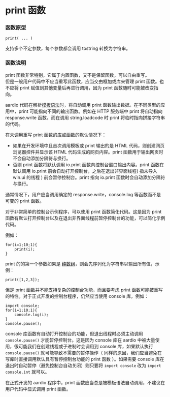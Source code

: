 # print 函数

### 函数原型   

`print( ... )`


支持多个不定参数，每个参数都会调用 tostring 转换为字符串。

### 函数说明   

print 函数非常特别，它属于内置函数，又不是保留函数，可以自由重写。  
但是一般用户代码中不应当重写此函数，应当交由框加或库来管理 print 函数。也不应将 print 赋值到其他变量后再进行调用，因为 print 函数随时可能被改变指向。

aardio 代码在解析[模板语法](../templating/syntax.md)时，将自动调用 print 函数输出数据。在不同类型的应用中，print 可能指向不同的输出函数。例如在 HTTP 服务端中 print 将自动指向 response.write 函数。而在调用 string.loadcode 时 print 将临时指向拼接字符串的代码。

在未调用重写 print 函数的库或函数的默认情况下：

- 如果在开发环境中且首次调用模板或 print 输出的是 HTML 代码，则创建网页浏览器控件并显示该 HTML 代码生成的网页内容。print 函数用于输出网页时不会自动添加分隔符与换行。
- 否则 print 函数将默认调用 io.print 函数向控制台窗口输出内容。print 函数在默认调用 io.print 前会自动打开控制台，之后在退出非界面线程( 指未导入 win.ui 的线程 ) 前会暂停控制台。print 指向 io.print 函数时会自动添加分隔符与换行。

通常情况下，用户应当调用确定的 response.write，console.log 等函数而不是可变的 print 函数。 

对于非常简单的控制台示例程序，可以使用 print 函数简化代码。这是因为 print 函数有默认打开控制台以及在退出非界面线程前暂停控制台的功能，可以简化示例代码。 

例如：

```aardio
for(i=1;10;1){
	print(i);
}
```

print 的的第一个参数如果是 [纯数组](../datatype/table/_.md#pure-array-table)，则会先序列化为字符串以输出所有值，示例：

```aardio
print([1,2,3]);
```

但是 print 函数并不能支持复杂的控制台功能，而且要考虑 print 函数可能被重写的特性。对于正式开发的控制台程序，仍然应当使用 console 库，例如：

```aardio
import console;
for(i=1;10;1){
	console.log(i);
}
console.pause();
```

console 库函数有自动打开控制台的功能，但退出线程时必须主动调用 `console.pause()` 才能暂停控制台。这是因为 console 库在 aardio 中被大量使用，很可能我们在创建线程或子进制时会调用到 console 库，如果默认执行  `console.pause()` 就可能导致不需要的暂停操作（ 同样的原因，我们应当避免在写库时直接调用默认具有暂停控制台功能的 print 函数 ）。如果需要 console 库在退出时自动暂停（避免控制台自动关闭）则只要将 `import console` 改为  `import console.int` 就可以。

在正式开发的 aardio 程序中，print 函数应当总是被模板语法自动调用，不建议在用户代码中显式调用 print 函数。